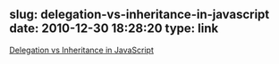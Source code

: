 slug: delegation-vs-inheritance-in-javascript
date: 2010-12-30 18:28:20
type: link
---

[Delegation vs Inheritance in JavaScript](http://javascriptweblog.wordpress.com/2010/12/22/delegation-vs-inheritance-in-javascript/)
